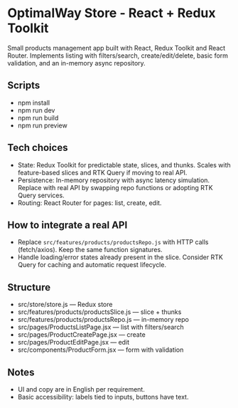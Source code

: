 # OptimalWay Store - React + Redux Toolkit

Small products management app built with React, Redux Toolkit and React Router. Implements listing with filters/search, create/edit/delete, basic form validation, and an in-memory async repository.

## Scripts

- npm install
- npm run dev
- npm run build
- npm run preview

## Tech choices

- State: Redux Toolkit for predictable state, slices, and thunks. Scales with feature-based slices and RTK Query if moving to real API.
- Persistence: In-memory repository with async latency simulation. Replace with real API by swapping repo functions or adopting RTK Query services.
- Routing: React Router for pages: list, create, edit.

## How to integrate a real API

- Replace `src/features/products/productsRepo.js` with HTTP calls (fetch/axios). Keep the same function signatures.
- Handle loading/error states already present in the slice. Consider RTK Query for caching and automatic request lifecycle.

## Structure

- src/store/store.js — Redux store
- src/features/products/productsSlice.js — slice + thunks
- src/features/products/productsRepo.js — in-memory repo
- src/pages/ProductsListPage.jsx — list with filters/search
- src/pages/ProductCreatePage.jsx — create
- src/pages/ProductEditPage.jsx — edit
- src/components/ProductForm.jsx — form with validation

## Notes

- UI and copy are in English per requirement.
- Basic accessibility: labels tied to inputs, buttons have text.
